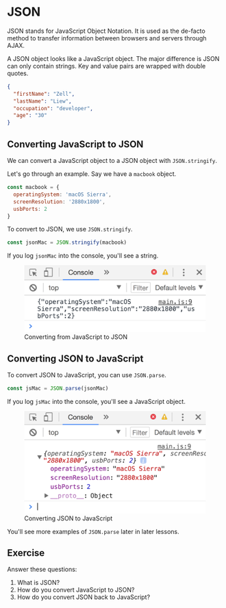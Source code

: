 # JSON

JSON stands for JavaScript Object Notation. It is used as the de-facto method to transfer information between browsers and servers through AJAX.

A JSON object looks like a JavaScript object. The major difference is JSON can only contain strings. Key and value pairs are wrapped with double quotes.

```json
{
  "firstName": "Zell",
  "lastName": "Liew",
  "occupation": "developer",
  "age": "30"
}
```

## Converting JavaScript to JSON

We can convert a JavaScript object to a JSON object with `JSON.stringify`.

Let's go through an example. Say we have a `macbook` object.

```js
const macbook = {
  operatingSystem: 'macOS Sierra',
  screenResolution: '2880x1800',
  usbPorts: 2
}
```

To convert to JSON, we use `JSON.stringify`.

```js
const jsonMac = JSON.stringify(macbook)
```

If you log `jsonMac` into the console, you'll see a string.

<figure>
  <img src="../../images/ajax/json/to-json.png" alt="">
  <figcaption>Converting from JavaScript to JSON</figcaption>
</figure>

## Converting JSON to JavaScript

To convert JSON to JavaScript, you can use `JSON.parse`.

```js
const jsMac = JSON.parse(jsonMac)
```

If you log `jsMac` into the console, you'll see a JavaScript object.

<figure>
  <img src="../../images/ajax/json/to-js.png" alt="">
  <figcaption>Converting JSON to JavaScript</figcaption>
</figure>

You'll see more examples of `JSON.parse` later in later lessons.

## Exercise

Answer these questions:

1. What is JSON?
2. How do you convert JavaScript to JSON?
3. How do you convert JSON back to JavaScript?